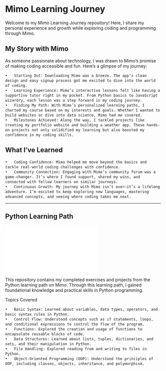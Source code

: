 
# Mimo Learning Journey

Welcome to my Mimo Learning Journey repository! Here, I share my personal experience and growth while exploring coding and programming through Mimo.

## My Story with Mimo

As someone passionate about technology, I was drawn to Mimo’s promise of making coding accessible and fun. Here’s a glimpse of my journey:

	•	Starting Out: Downloading Mimo was a breeze. The app’s clean design and easy signup process got me excited to dive into the world of coding.
	•	Learning Experience: Mimo’s interactive lessons felt like having a supportive tutor right in my pocket. From Python basics to JavaScript wizardry, each lesson was a step forward in my coding journey.
	•	Finding My Path: With Mimo’s personalized learning paths, I charted my course based on my interests and goals. Whether I wanted to build websites or dive into data science, Mimo had me covered.
	•	Milestones Achieved: Along the way, I tackled projects like creating my portfolio website and building a weather app. These hands-on projects not only solidified my learning but also boosted my confidence in my coding skills.

## What I’ve Learned

	•	Coding Confidence: Mimo helped me move beyond the basics and tackle real-world coding challenges with confidence.
	•	Community Connection: Engaging with Mimo’s community forum was a game-changer. It’s where I found support, shared my wins, and connected with fellow learners on similar journeys.
	•	Continuous Growth: My journey with Mimo isn’t over—it’s a lifelong adventure. I’m excited to keep exploring new languages, mastering advanced concepts, and seeing where coding takes me next.


<hr>

## Python Learning Path


![Certificate](PyCert.pdf)


This repository contains my completed exercises and projects from the Python learning path on Mimo. Through this learning path, I gained foundational knowledge and practical skills in Python programming.

Topics Covered

	•	Basic Syntax: Learned about variables, data types, operators, and basic syntax rules in Python.
	•	Control Flow: Understood concepts such as if statements, loops, and conditional expressions to control the flow of the program.
	•	Functions: Explored the creation and usage of functions to encapsulate reusable blocks of code.
	•	Data Structures: Learned about lists, tuples, dictionaries, and sets, and their manipulation in Python.
	•	File Handling: Explored reading from and writing to files in Python.
	•	Object-Oriented Programming (OOP): Understood the principles of OOP, including classes, objects, inheritance, and polymorphism.
